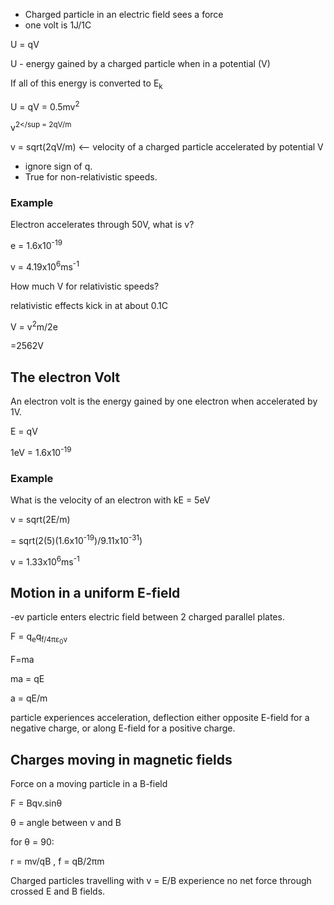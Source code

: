 * Charged particle in an electric field sees a force
* one volt is 1J/1C

U = qV

U - energy gained by a charged particle when in a potential (V)

If all of this energy is converted to E<sub>k</sub>

U = qV = 0.5mv<sup>2</sup>


v<sup>2</sup = 2qV/m

v = sqrt(2qV/m)   <-- velocity of a charged particle accelerated by potential V

* ignore sign of q.
* True for non-relativistic speeds.

### Example
Electron accelerates through 50V, what is v?

e = 1.6x10<sup>-19</sup>

v = 4.19x10<sup>6</sup>ms<sup>-1</sup>

How much V for relativistic speeds?

relativistic effects kick in at about 0.1C

V = v<sup>2</sup>m/2e

=2562V

## The electron Volt
An electron volt is the energy gained by one electron when accelerated by 1V.

E = qV

1eV = 1.6x10<sup>-19</sup>

### Example
What is the velocity of an electron with kE = 5eV

v = sqrt(2E/m)

 = sqrt(2(5)(1.6x10<sup>-19</sup>)/9.11x10<sup>-31</sup>)

v = 1.33x10<sup>6</sup>ms<sup>-1</sup>

## Motion in a uniform E-field
-ev particle enters electric field between 2 charged parallel plates.

F = q<sub>e</sub>q<sub>f</sup>/4&pi;&epsilon;<sub>0</sub>v

F=ma

ma = qE

a = qE/m

particle experiences acceleration, deflection either opposite E-field for a
negative charge, or along E-field for a positive charge.

## Charges moving in magnetic fields
Force on a moving particle in a B-field

F = Bqv.sin&theta;

&theta; = angle between v and B

for &theta; = 90:

r = mv/qB ,   f = qB/2&pi;m

Charged particles travelling with v = E/B experience no net force through
crossed E and B fields.


